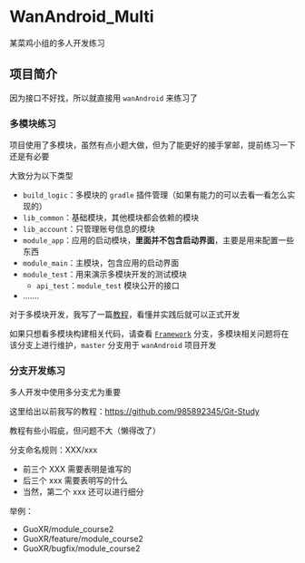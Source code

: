# WanAndroid_Multi

某菜鸡小组的多人开发练习

## 项目简介

因为接口不好找，所以就直接用 `wanAndroid` 来练习了

### 多模块练习

项目使用了多模块，虽然有点小题大做，但为了能更好的接手掌邮，提前练习一下还是有必要

大致分为以下类型

- `build_logic`：多模块的 `gradle` 插件管理（如果有能力的可以去看一看怎么实现的）
- `lib_common`：基础模块，其他模块都会依赖的模块
- `lib_account`：只管理账号信息的模块
- `module_app`：应用的启动模块，**里面并不包含启动界面**，主要是用来配置一些东西
- `module_main`：主模块，包含应用的启动界面
- `module_test`：用来演示多模块开发的测试模块
  - `api_test`：`module_test` 模块公开的接口
- .......

对于多模块开发，我写了一篇[教程](md/多模块指南.md)，看懂并实践后就可以正式开发

如果只想看多模块构建相关代码，请查看 [`Framework`](https://github.com/VegetableChicken-Group/WanAndroid_Multi/tree/framework) 
分支，多模块相关问题将在该分支上进行维护，`master` 分支用于 `wanAndroid` 项目开发



### 分支开发练习

多人开发中使用多分支尤为重要

这里给出以前我写的教程：https://github.com/985892345/Git-Study

教程有些小瑕疵，但问题不大（懒得改了）

分支命名规则：XXX/xxx

- 前三个 XXX 需要表明是谁写的
- 后三个 xxx 需要表明写的什么
- 当然，第二个 xxx 还可以进行细分

举例：

- GuoXR/module_course2
- GuoXR/feature/module_course2
- GuoXR/bugfix/module_course2

